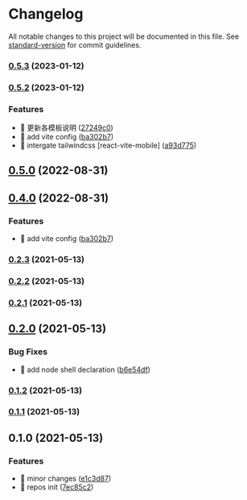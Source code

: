 # Changelog

All notable changes to this project will be documented in this file. See [standard-version](https://github.com/conventional-changelog/standard-version) for commit guidelines.

### [0.5.3](https://github.com/wqcstrong/boilerplate/compare/v0.5.2...v0.5.3) (2023-01-12)

### [0.5.2](https://github.com/wqcstrong/boilerplate/compare/v0.2.3...v0.5.2) (2023-01-12)

### Features

- 🎸 更新各模板说明 ([27249c0](https://github.com/wqcstrong/boilerplate/commit/27249c01c3598377c8fa3bd49f2a940026e759b3))
- 🎸 add vite config ([ba302b7](https://github.com/wqcstrong/boilerplate/commit/ba302b72af68d4017333be588dd47b8fc7c69530))
- 🎸 intergate tailwindcss [react-vite-mobile] ([a93d775](https://github.com/wqcstrong/boilerplate/commit/a93d775c1e53098ed6c8034f55bf3e21edcc8cf1))

## [0.5.0](https://github.com/wqcstrong/boilerplate/compare/v0.4.0...v0.5.0) (2022-08-31)

## [0.4.0](https://github.com/wqcstrong/boilerplate/compare/v0.2.3...v0.4.0) (2022-08-31)

### Features

- 🎸 add vite config ([ba302b7](https://github.com/wqcstrong/boilerplate/commit/ba302b72af68d4017333be588dd47b8fc7c69530))

### [0.2.3](https://github.com/wqcstrong/boilerplate/compare/v0.2.2...v0.2.3) (2021-05-13)

### [0.2.2](https://github.com/wqcstrong/boilerplate/compare/v0.2.1...v0.2.2) (2021-05-13)

### [0.2.1](https://github.com/wqcstrong/boilerplate/compare/v0.2.0...v0.2.1) (2021-05-13)

## [0.2.0](https://github.com/wqcstrong/boilerplate/compare/v0.1.2...v0.2.0) (2021-05-13)

### Bug Fixes

- 🐛 add node shell declaration ([b6e54df](https://github.com/wqcstrong/boilerplate/commit/b6e54df8d2f0c56ab041dd9c53c9f64238dbca12))

### [0.1.2](https://github.com/wqcstrong/boilerplate/compare/v0.1.1...v0.1.2) (2021-05-13)

### [0.1.1](https://github.com/wqcstrong/boilerplate/compare/v0.1.0...v0.1.1) (2021-05-13)

## 0.1.0 (2021-05-13)

### Features

- 🎸 minor changes ([e1c3d87](https://github.com/wqcstrong/boilerplate/commit/e1c3d87435ac4190b7ff58ad788e1e4abbf89d85))
- 🎸 repos init ([7ec85c2](https://github.com/wqcstrong/boilerplate/commit/7ec85c28af00f4ea0c891fb3706eea84c7bf36bd))
